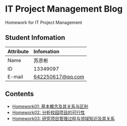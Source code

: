 # IT Project Management Blog
Homework for IT Project Management
 
## Student Infomation
|Attribute|Infomation|
|:---|:---|
|Name|苏彦彬|
|ID|13349097|
|E-mail|642250617@qq.com|

## Contents
* [Homework01: 基本概念及其关系与区别](https://github.com/SuBruce/IT-Project-Management/blob/master/Homework01/Homework01.md)
* [Homework02: 分析校园项目的可行性](https://github.com/SuBruce/IT-Project-Management/blob/master/Homework02/Homework02.md)
* [Homework03: 研究项目管理过程与领域知识及其关系](https://github.com/SuBruce/IT-Project-Management/blob/master/Homework03/Homework03.md)
